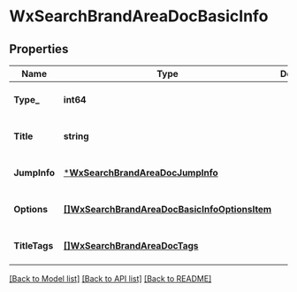 # WxSearchBrandAreaDocBasicInfo

## Properties
Name | Type | Description | Notes
------------ | ------------- | ------------- | -------------
**Type_** | **int64** |  | [optional] [default to null]
**Title** | **string** |  | [optional] [default to null]
**JumpInfo** | [***WxSearchBrandAreaDocJumpInfo**](wx_search_brand_area_doc_jump_info.md) |  | [optional] [default to null]
**Options** | [**[]WxSearchBrandAreaDocBasicInfoOptionsItem**](wx_search_brand_area_doc_basic_info_options_item.md) |  | [optional] [default to null]
**TitleTags** | [**[]WxSearchBrandAreaDocTags**](wx_search_brand_area_doc_tags.md) |  | [optional] [default to null]

[[Back to Model list]](../README.md#documentation-for-models) [[Back to API list]](../README.md#documentation-for-api-endpoints) [[Back to README]](../README.md)


